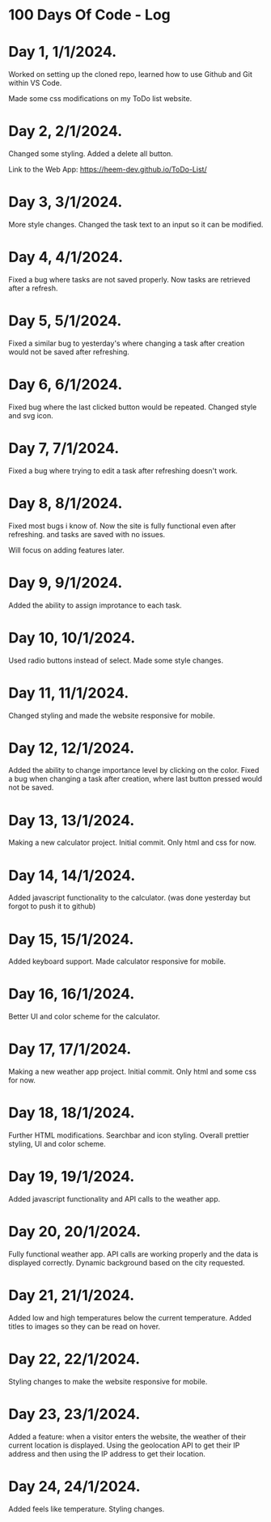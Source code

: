 # 100 Days Of Code - Log

# Day 1, 1/1/2024.

Worked on setting up the cloned repo, learned how to use Github and Git within VS Code.

Made some css modifications on my ToDo list website.

# Day 2, 2/1/2024.

Changed some styling.
Added a delete all button.

Link to the Web App: https://heem-dev.github.io/ToDo-List/

# Day 3, 3/1/2024.

More style changes.
Changed the task text to an input so it can be modified.

# Day 4, 4/1/2024.

Fixed a bug where tasks are not saved properly. Now tasks are retrieved after a refresh.
# Day 5, 5/1/2024.

Fixed a similar bug to yesterday's where changing a task after creation would not be saved after refreshing.
# Day 6, 6/1/2024.

Fixed bug where the last clicked button would be repeated.
Changed style and svg icon.

# Day 7, 7/1/2024.

Fixed a bug where trying to edit a task after refreshing doesn't work.

# Day 8, 8/1/2024.

Fixed most bugs i know of. Now the site is fully functional even after refreshing. and tasks are saved with no issues.

Will focus on adding features later.
# Day 9, 9/1/2024.

Added the ability to assign improtance to each task.
# Day 10, 10/1/2024.

Used radio buttons instead of select. 
Made some style changes.
# Day 11, 11/1/2024.

Changed styling and made the website responsive for mobile.
# Day 12, 12/1/2024.

Added the ability to change importance level by clicking on the color.
Fixed a bug when changing a task after creation, where last button pressed would not be saved.
# Day 13, 13/1/2024.

Making a new calculator project.
Initial commit. Only html and css for now.
# Day 14, 14/1/2024.

Added javascript functionality to the calculator. 
(was done yesterday but forgot to push it to github)

# Day 15, 15/1/2024.

Added keyboard support.
Made calculator responsive for mobile.

# Day 16, 16/1/2024.

Better UI and color scheme for the calculator.
# Day 17, 17/1/2024.

Making a new weather app project.
Initial commit. Only html and some css for now.

# Day 18, 18/1/2024.

Further HTML modifications.
Searchbar and icon styling.
Overall prettier styling, UI and color scheme.

# Day 19, 19/1/2024.

Added javascript functionality and API calls to the weather app.

# Day 20, 20/1/2024.

Fully functional weather app.
API calls are working properly and the data is displayed correctly.
Dynamic background based on the city requested.

# Day 21, 21/1/2024.

Added low and high temperatures below the current temperature.
Added titles to images so they can be read on hover.

# Day 22, 22/1/2024.

Styling changes to make the website responsive for mobile.

# Day 23, 23/1/2024.

Added a feature: when a visitor enters the website, the weather of their current location is displayed. Using the geolocation API to get their IP address and then using the IP address to get their location.

# Day 24, 24/1/2024.

Added feels like temperature. 
Styling changes.